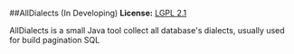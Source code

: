 ##AllDialects (In Developing)
**License:** [LGPL 2.1](http://www.gnu.org/licenses/lgpl-2.1.html)  
  
AllDialects is a small Java tool collect all database's dialects, usually used for build pagination SQL